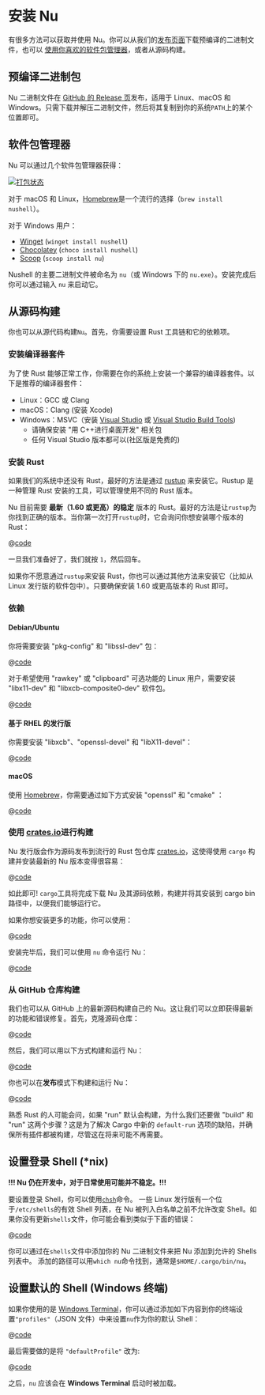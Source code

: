 # 安装 Nu

有很多方法可以获取并使用 Nu。你可以从我们的[发布页面](https://github.com/nushell/nushell/releases)下载预编译的二进制文件，也可以 [使用你喜欢的软件包管理器](https://repology.org/project/nushell/versions)，或者从源码构建。

## 预编译二进制包

Nu 二进制文件在 [GitHub 的 Release 页](https://github.com/nushell/nushell/releases)发布，适用于 Linux、macOS 和 Windows。只需下载并解压二进制文件，然后将其复制到你的系统`PATH`上的某个位置即可。

## 软件包管理器

Nu 可以通过几个软件包管理器获得：

[![打包状态](https://repology.org/badge/vertical-allrepos/nushell.svg)](https://repology.org/project/nushell/versions)

对于 macOS 和 Linux，[Homebrew](https://brew.sh/)是一个流行的选择（`brew install nushell`）。

对于 Windows 用户：

- [Winget](https://docs.microsoft.com/en-us/windows/package-manager/winget/) (`winget install nushell`)
- [Chocolatey](https://chocolatey.org/) (`choco install nushell`)
- [Scoop](https://scoop.sh/) (`scoop install nu`)

Nushell 的主要二进制文件被命名为 `nu`（或 Windows 下的 `nu.exe`）。安装完成后你可以通过输入 `nu` 来启动它。

## 从源码构建

你也可以从源代码构建`Nu`。首先，你需要设置 Rust 工具链和它的依赖项。

### 安装编译器套件

为了使 Rust 能够正常工作，你需要在你的系统上安装一个兼容的编译器套件。以下是推荐的编译器套件：

- Linux：GCC 或 Clang
- macOS：Clang (安装 Xcode)
- Windows：MSVC（安装 [Visual Studio](https://visualstudio.microsoft.com/vs/community/) 或 [Visual Studio Build Tools](https://visualstudio.microsoft.com/downloads/#build-tools-for-visual-studio-2022))
  - 请确保安装 "用 C++进行桌面开发" 相关包
  - 任何 Visual Studio 版本都可以(社区版是免费的)

### 安装 Rust

如果我们的系统中还没有 Rust，最好的方法是通过 [rustup](https://rustup.rs/) 来安装它。Rustup 是一种管理 Rust 安装的工具，可以管理使用不同的 Rust 版本。

Nu 目前需要 **最新（1.60 或更高）的稳定** 版本的 Rust。最好的方法是让`rustup`为你找到正确的版本。当你第一次打开`rustup`时，它会询问你想安装哪个版本的 Rust：

@[code](@snippets/installation/rustup_choose_rust_version.sh)

一旦我们准备好了，我们就按 `1`，然后回车。

如果你不愿意通过`rustup`来安装 Rust，你也可以通过其他方法来安装它（比如从 Linux 发行版的软件包中）。只要确保安装 1.60 或更高版本的 Rust 即可。

### 依赖

#### Debian/Ubuntu

你将需要安装 "pkg-config" 和 "libssl-dev" 包：

@[code](@snippets/installation/install_pkg_config_libssl_dev.sh)

对于希望使用 "rawkey" 或 "clipboard" 可选功能的 Linux 用户，需要安装 "libx11-dev" 和 "libxcb-composite0-dev" 软件包。

@[code](@snippets/installation/use_rawkey_and_clipboard.sh)

#### 基于 RHEL 的发行版

你需要安装 "libxcb"、"openssl-devel" 和 "libX11-devel"：

@[code](@snippets/installation/install_rhel_dependencies.sh)

#### macOS

使用 [Homebrew](https://brew.sh/)，你需要通过如下方式安装 "openssl" 和 "cmake" ：

@[code](@snippets/installation/macos_deps.sh)

### 使用 [crates.io](https://crates.io)进行构建

Nu 发行版会作为源码发布到流行的 Rust 包仓库 [crates.io](https://crates.io/)，这使得使用 `cargo` 构建并安装最新的 Nu 版本变得很容易：

@[code](@snippets/installation/cargo_install_nu.sh)

如此即可! `cargo`工具将完成下载 Nu 及其源码依赖，构建并将其安装到 cargo bin 路径中，以便我们能够运行它。

如果你想安装更多的功能，你可以使用：

@[code](@snippets/installation/cargo_install_nu_more_features.sh)

安装完毕后，我们可以使用 `nu` 命令运行 Nu：

@[code](@snippets/installation/crates_run_nu.sh)

### 从 GitHub 仓库构建

我们也可以从 GitHub 上的最新源码构建自己的 Nu。这让我们可以立即获得最新的功能和错误修复。首先，克隆源码仓库：

@[code](@snippets/installation/git_clone_nu.sh)

然后，我们可以用以下方式构建和运行 Nu：

@[code](@snippets/installation/build_nu_from_source.sh)

你也可以在**发布**模式下构建和运行 Nu：

@[code](@snippets/installation/build_nu_from_source_release.sh)

熟悉 Rust 的人可能会问，如果 "run" 默认会构建，为什么我们还要做 "build" 和 "run" 这两个步骤？这是为了解决 Cargo 中新的 `default-run` 选项的缺陷，并确保所有插件都被构建，尽管这在将来可能不再需要。

## 设置登录 Shell (\*nix)

**!!! Nu 仍在开发中，对于日常使用可能并不稳定。!!!**

要设置登录 Shell，你可以使用[`chsh`](https://linux.die.net/man/1/chsh)命令。
一些 Linux 发行版有一个位于`/etc/shells`的有效 Shell 列表，在 Nu 被列入白名单之前不允许改变 Shell。如果你没有更新`shells`文件，你可能会看到类似于下面的错误：

@[code](@snippets/installation/chsh_invalid_shell_error.sh)

你可以通过在`shells`文件中添加你的 Nu 二进制文件来把 Nu 添加到允许的 Shells 列表中。
添加的路径可以用`which nu`命令找到，通常是`$HOME/.cargo/bin/nu`。

## 设置默认的 Shell (Windows 终端)

如果你使用的是 [Windows Terminal](https://github.com/microsoft/terminal)，你可以通过添加如下内容到你的终端设置`"profiles"`（JSON 文件）中来设置`nu`作为你的默认 Shell：

@[code](@snippets/installation/windows_terminal_default_shell.sh)

最后需要做的是将 `"defaultProfile"` 改为:

@[code](@snippets/installation/windows_change_default_profile.sh)

之后，`nu` 应该会在 **Windows Terminal** 启动时被加载。

